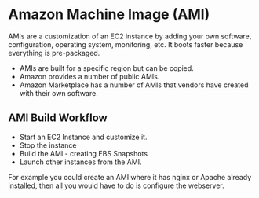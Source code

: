 # Amazon Machine Image (AMI)

AMIs are a customization of an EC2 instance by adding your own software, configuration, operating system, monitoring, etc. It boots faster because everything is pre-packaged.

- AMIs are built for a specific region but can be copied.
- Amazon provides a number of public AMIs.
- Amazon Marketplace has a number of AMIs that vendors have created with their own software.

## AMI Build Workflow

- Start an EC2 Instance and customize it.
- Stop the instance
- Build the AMI - creating EBS Snapshots
- Launch other instances from the AMI.

For example you could create an AMI where it has nginx or Apache already installed, then all you would have to do is configure the webserver.
